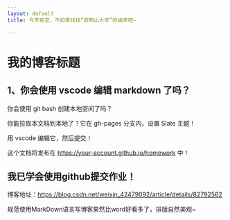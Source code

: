 ```yaml
---
layout: default
title: 今天有空，不如来找找“双鸭山大学”的由来吧~

---
```


# 我的博客标题

## 1、你会使用 vscode 编辑 markdown 了吗？

你会使用 git bash 创建本地空间了吗？

你能拉取本文档到本地了？它在 gh-pages 分支内，设置 Slate 主题！

用 vscode 编辑它，然后提交！

这个文档将发布在 https://your-account.github.io/homework 中！

## 我已学会使用github提交作业！

博客地址：https://blog.csdn.net/weixin_42479092/article/details/82792562


规范使用MarkDown语言写博客果然比word好看多了，排版自然美观~